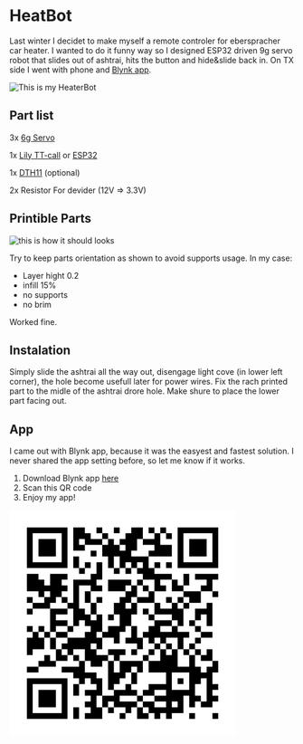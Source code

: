 # HeatBot
Last winter I decidet to make myself a remote controler for eberspracher car heater. I wanted to do it funny way so I designed ESP32 driven 9g servo robot that slides out of ashtrai, hits the button and hide&slide back in. On TX side I went with phone and [Blynk app](https://blynk.io).

    

![This is my HeaterBot](IMG/videotogif.gif)

## Part list 

3x [6g Servo](https://www.laskakit.cz/plastove-micro-servo-sg90-9g--180/)

1x [Lily TT-call](https://www.laskakit.cz/lilygo-ttgo-t-call-v1-3-esp32-sim800l-wifi-gprs-modul/)   or [ESP32](https://www.laskakit.cz/iot-esp-32s-2-4ghz-dual-mode-wifi-bluetooth-rev-1--cp2102/) 

1x [DTH11](https://www.laskakit.cz/arduino-senzor-teploty-a-vlhkosti-vzduchu-dht11--modul/) (optional)

2x Resistor For devider (12V => 3.3V)



## Printible Parts

![this is how it should looks](https://github.com/PetrOdst/YodaHeatBot/blob/9296d73e1bdaa9fa9b6e57d5e98c530665e0479c/PrintibleParts/heatbot.jpg)

Try to keep parts orientation as shown to avoid supports usage.
In my case:

  - Layer hight 0.2
  - infill 15%
  - no supports
  - no brim

Worked  fine. 

## Instalation

Simply slide the ashtrai all the way out, disengage light cove (in lower left corner), the hole become usefull later for power wires. Fix the rach printed part to the midle of the ashtrai drore hole. Make shure to place the lower part facing out. 

## App 

I came out with Blynk app, because it was the easyest and fastest solution. I never shared the app setting before, so let me know if it works.  

1. Download Blynk app [here](http://www.blynk.cc/appdownloads)
2. Scan this QR code
3. Enjoy my app!

![QR code](IMG/qrapka.png)
